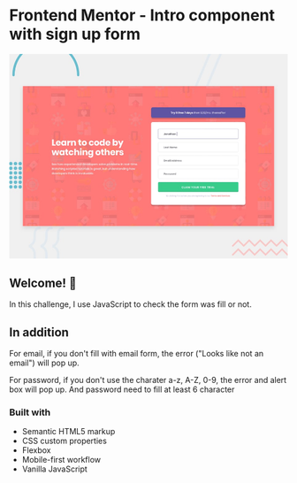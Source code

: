 # Frontend Mentor - Intro component with sign up form

![Design preview for the Intro component with sign up form coding challenge](./design/desktop-preview.jpg)

## Welcome! 👋

In this challenge, I use JavaScript to check the form was fill or not.

## In addition

For email, if you don't fill with email form, 
the error ("Looks like not an email") will pop up.

For password, if you don't use the charater a-z, A-Z, 0-9, 
the error and alert box will pop up.
And password need to fill at least 6 character

### Built with

- Semantic HTML5 markup
- CSS custom properties
- Flexbox
- Mobile-first workflow
- Vanilla JavaScript
